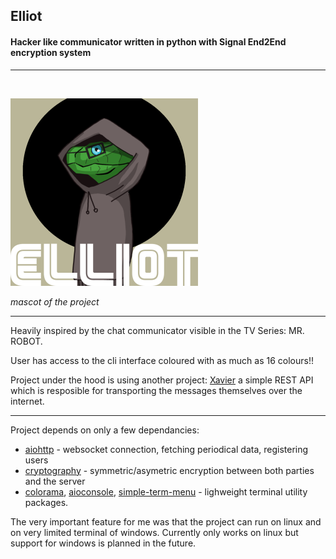 ## Elliot
#### Hacker like communicator written in python with Signal End2End encryption system

---
<br/>

![Icon of the project](elliot.png)

_mascot of the project_

--- 

Heavily inspired by the chat communicator visible in 
the TV Series: MR. ROBOT.

User has access to the cli interface coloured with as much as 16 colours!!

Project under the hood is using another project: [Xavier](https://github.com/michalwilk123/xavier-chat-server) a simple REST API which 
is resposible for transporting the messages themselves over the internet.

---

Project depends on only a few dependancies:
* [aiohttp](https://github.com/aio-libs/aiohttp) - websocket connection, 
    fetching periodical data, registering users
* [cryptography](https://github.com/pyca/cryptography) - symmetric/asymetric encryption 
    between both parties and the server
* [colorama](https://github.com/tartley/colorama), [aioconsole](https://github.com/vxgmichel/aioconsole), [simple-term-menu](https://github.com/IngoMeyer441/simple-term-menu) - lighweight terminal utility packages.


The very important feature for me was that the project can run on linux and on very
limited terminal of windows. Currently only works on linux but support
for windows is planned in the future.
